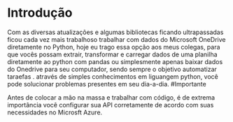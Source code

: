# Introdução 

Com as diversas atualizações e algumas bibliotecas ficando ultrapassadas ficou cada vez mais trabalhoso trabalhar com dados do Microsoft OneDrive diretamente no Python, hoje eu trago essa opção aos meus colegas, para que vocês possam extrair, transformar e carregar dados de uma planilha diretamente ao python com pandas ou simplesmente apenas baixar dados do Onedrive para seu computador, sendo sempre o objetivo automatizar taraefas . através de simples conhecimentos em liguangem python, você pode solucionar problemas presentes em seu dia-a-dia.
#Importante 

Antes de colocar a mão na massa e trabalhar com código, é de extrema importância você configurar sua API corretamente de acordo com suas necessidades no Microsft Azure. 

